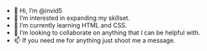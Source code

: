 - 👋 Hi, I’m @invid5
- 👀 I’m interested in expanding my skillset.
- 🌱 I’m currently learning HTML and CSS.
- 💞️ I’m looking to collaborate on anything that I can be helpful with.
- 📫 If you need me for anything just shoot me a message.

<!---
invid5/invid5 is a ✨ special ✨ repository because its `README.md` (this file) appears on your GitHub profile.
You can click the Preview link to take a look at your changes.
--->
